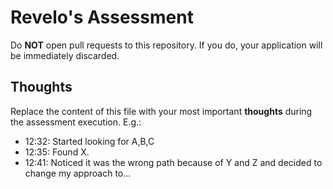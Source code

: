 # Revelo's Assessment

Do **NOT** open pull requests to this repository. If you do, your application will be immediately discarded.

## Thoughts

Replace the content of this file with your most important **thoughts** during the assessment execution. E.g.:
- 12:32: Started looking for A,B,C
- 12:35: Found X.
- 12:41: Noticed it was the wrong path because of Y and Z and decided to change my approach to...
